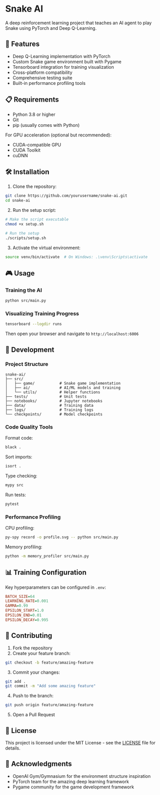 # Snake AI

A deep reinforcement learning project that teaches an AI agent to play Snake using PyTorch and Deep Q-Learning.

## 🚀 Features

- Deep Q-Learning implementation with PyTorch
- Custom Snake game environment built with Pygame
- Tensorboard integration for training visualization
- Cross-platform compatibility
- Comprehensive testing suite
- Built-in performance profiling tools

## 📋 Requirements

- Python 3.8 or higher
- Git
- pip (usually comes with Python)

For GPU acceleration (optional but recommended):
- CUDA-compatible GPU
- CUDA Toolkit
- cuDNN

## 🛠 Installation

1. Clone the repository:
```bash
git clone https://github.com/yourusername/snake-ai.git
cd snake-ai
```

2. Run the setup script:
```bash
# Make the script executable
chmod +x setup.sh

# Run the setup
./scripts/setup.sh
```

3. Activate the virtual environment:
```bash
source venv/bin/activate  # On Windows: .\venv\Scripts\activate
```

## 🎮 Usage

### Training the AI

```bash
python src/main.py
```

### Visualizing Training Progress

```bash
tensorboard --logdir runs
```

Then open your browser and navigate to `http://localhost:6006`

## 🧪 Development

### Project Structure
```
snake-ai/
├── src/
│   ├── game/           # Snake game implementation
│   ├── ai/             # AI/ML models and training
│   └── utils/          # Helper functions
├── tests/              # Unit tests
├── notebooks/          # Jupyter notebooks
├── data/               # Training data
├── logs/               # Training logs
└── checkpoints/        # Model checkpoints
```

### Code Quality Tools

Format code:
```bash
black .
```

Sort imports:
```bash
isort .
```

Type checking:
```bash
mypy src
```

Run tests:
```bash
pytest
```

### Performance Profiling

CPU profiling:
```bash
py-spy record -o profile.svg -- python src/main.py
```

Memory profiling:
```bash
python -m memory_profiler src/main.py
```

## 📊 Training Configuration

Key hyperparameters can be configured in `.env`:

```ini
BATCH_SIZE=64
LEARNING_RATE=0.001
GAMMA=0.99
EPSILON_START=1.0
EPSILON_END=0.01
EPSILON_DECAY=0.995
```

## 🤝 Contributing

1. Fork the repository
2. Create your feature branch:
```bash
git checkout -b feature/amazing-feature
```
3. Commit your changes:
```bash
git add .
git commit -m "Add some amazing feature"
```
4. Push to the branch:
```bash
git push origin feature/amazing-feature
```
5. Open a Pull Request

## 📝 License

This project is licensed under the MIT License - see the [LICENSE](LICENSE) file for details.

## 🙏 Acknowledgments

- OpenAI Gym/Gymnasium for the environment structure inspiration
- PyTorch team for the amazing deep learning framework
- Pygame community for the game development framework
